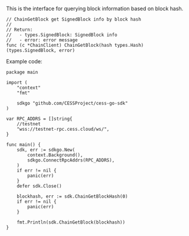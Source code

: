 This is the interface for querying block information based on block hash.

```golang
// ChainGetBlock get SignedBlock info by block hash
//
// Return:
//   - types.SignedBlock: SignedBlock info
//   - error: error message
func (c *ChainClient) ChainGetBlock(hash types.Hash) (types.SignedBlock, error)
```

Example code:
```golang
package main

import (
	"context"
	"fmt"

	sdkgo "github.com/CESSProject/cess-go-sdk"
)

var RPC_ADDRS = []string{
	//testnet
	"wss://testnet-rpc.cess.cloud/ws/",
}

func main() {
	sdk, err := sdkgo.New(
		context.Background(),
		sdkgo.ConnectRpcAddrs(RPC_ADDRS),
	)
	if err != nil {
		panic(err)
	}
	defer sdk.Close()

	blockhash, err := sdk.ChainGetBlockHash(0)
	if err != nil {
		panic(err)
	}

	fmt.Println(sdk.ChainGetBlock(blockhash))
}
```